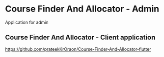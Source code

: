 # Course Finder And Allocator - Admin

Application for admin

## Course Finder And Allocator - Client application

https://github.com/prateekKrOraon/Course-Finder-And-Allocator-flutter
